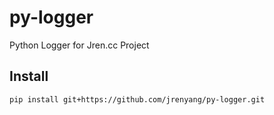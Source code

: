 # py-logger
Python Logger for Jren.cc Project

## Install

```console
pip install git+https://github.com/jrenyang/py-logger.git
```

